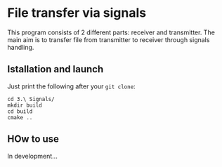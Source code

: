 # File transfer via signals

This program consists of 2 different parts: receiver and transmitter.
The main aim is to transfer file from transmitter to receiver through signals handling.

## Istallation and launch

Just print the following after your `git clone`:

```
cd 3.\ Signals/
mkdir build
cd build
cmake ..
```

## HOw to use

In development...